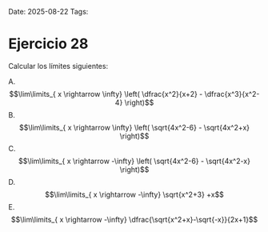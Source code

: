 Date: 2025-08-22
Tags: 

# Ejercicio 28

 
Calcular los límites siguientes:




A.   $$\lim\limits_{ x \rightarrow  \infty}  \left( \dfrac{x^2}{x+2} - \dfrac{x^3}{x^2-4} \right)$$ 
B.   $$\lim\limits_{ x \rightarrow  \infty}  \left( \sqrt{4x^2-6} - \sqrt{4x^2+x} \right)$$ 
C.   $$\lim\limits_{ x \rightarrow  -\infty}  \left( \sqrt{4x^2-6} - \sqrt{4x^2-x} \right)$$ 
D.   $$\lim\limits_{ x \rightarrow  -\infty}  \sqrt{x^2+3} +x$$ 
E.   $$\lim\limits_{ x \rightarrow  -\infty}  \dfrac{\sqrt{x^2+x}-\sqrt{-x}}{2x+1}$$ 
